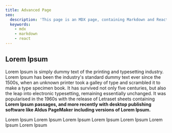 ```yaml
---
title: Advanced Page
seo:
  description: 'This page is an MDX page, containing Markdown and React.kjsffkjfs'
  keywords:
    - mdx
    - markdown
    - react
---
```

## Lorem Ipsum

Lorem Ipsum is simply dummy text of the printing and typesetting industry. Lorem Ipsum has been the industry's standard dummy text ever since the 1500s, when an unknown printer took a galley of type and scrambled it to make a type specimen book. It has survived not only five centuries, but also the leap into electronic typesetting, remaining essentially unchanged. It was popularised in the 1960s with the release of Letraset sheets containing **Lorem Ipsum passages, and more recently with desktop publishing software like Aldus PageMaker including versions of Lorem Ipsum.**

<CodeBlocks>
<CodeBlock lang="csharp">
    Lorem Ipsum
  </CodeBlock>
  <CodeBlock lang="javascript">
    Lorem Ipsum
  </CodeBlock>


  <CodeBlock lang="go">
    Lorem Ipsum
  </CodeBlock>

  <CodeBlock lang="node">
    Lorem Ipsum
  </CodeBlock>

  <CodeBlock lang="perl">
    Lorem Ipsum
  </CodeBlock>

  <CodeBlock lang="php">
    Lorem Ipsum
  </CodeBlock>

  <CodeBlock lang="ruby">
    Lorem Ipsum
  </CodeBlock>

</CodeBlocks>
